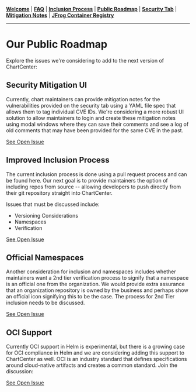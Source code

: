 [__Welcome__](README.md) | [__FAQ__](faq.md) | [__Inclusion Process__](inclusion.md) | [__Public Roadmap__](roadmap.md) | [__Security Tab__](security.md) | [__Mitigation Notes__](securitymitigationspec.md) | [__JFrog Container Registry__](jfrog-cr.md)

------

# Our Public Roadmap 
Explore the issues we're considering to add to the next version of ChartCenter:

## Security Mitigation UI
Currently, chart maintainers can provide mitigation notes for the vulnerabilities provided on the security tab using a YAML file spec that allows them to tag individual CVE IDs. We're considering a more robust UI solution to allow maintainers to login and create these mitigation notes using modal windows where they can save their comments and see a log of old comments that may have been provided for the same CVE in the past. 

[See Open Issue](#)

## Improved Inclusion Process
The current inclusion process is done using a pull request process and can be found here. Our next goal is to provide maintainers the option of including repos from source -- allowing developers to push directly from their git repository straight into ChartCenter.

Issues that must be discussed include:
* Versioning Considerations
* Namespaces
* Verification

[See Open Issue](#)

## Official Namespaces

Another consideration for inclusion and namespaces includes whether maintainers want a 2nd tier verification process to signify that a namespace is an official one from the organization. We would provide extra assurance that an organization repository is owned by the business and perhaps show an official icon signifying this to be the case. The process for 2nd Tier inclusion needs to be discussed.

[See Open Issue](#)

## OCI Support

Currently OCI support in Helm is experimental, but there is a growing case for OCI compliance in Helm and we are considering adding this support to ChartCenter as well. OCI is an industry standard that defines specifications around cloud-native artifacts and creates a common standard. Join the discussion:

[See Open Issue](#)
